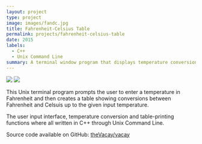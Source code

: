 ```yaml
---
layout: project
type: project
image: images/fandc.jpg
title: Fahrenheit-Celsius Table
permalink: projects/fahrenheit-celsius-table
date: 2015
labels:
  - C++
  - Unix Command Line
summary: A terminal window program that displays temperature conversions between Fahrenheit and Celsius.
---
```


<div class="ui small rounded images">
  <img class="ui image" src="../images/temp-table-prompt.jpg">
  <img class="ui image" src="../images/temp-table-input.jpg">
</div>

This Unix terminal program prompts the user to enter a temperature in Fahrenheit and then creates a table showing conversions between Fahrenheit and Celsuis up to the given input temperature.

The user input interface, temperature conversion and table-printing functions where all written in C++ through Unix Command Line.
 
Source code available on GitHub: <a href="https://github.com/tallasgoo/fctable"><i class="large github icon"></i>theVacay/vacay</a>
